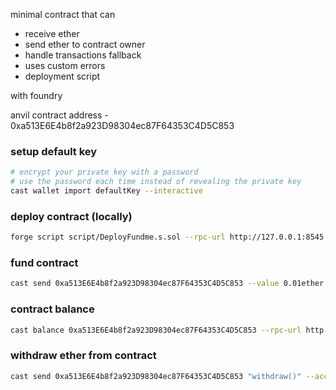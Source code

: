 minimal contract that can

- receive ether
- send ether to contract owner
- handle transactions fallback
- uses custom errors
- deployment script

with foundry

<!--  -->

anvil contract address - 0xa513E6E4b8f2a923D98304ec87F64353C4D5C853

### setup default key

```bash
# encrypt your private key with a password
# use the password each time instead of revealing the private key
cast wallet import defaultKey --interactive
```

### deploy contract (locally)

```bash
forge script script/DeployFundme.s.sol --rpc-url http://127.0.0.1:8545 --broadcast --account defaultKey --sender 0xf39Fd6e51aad88F6F4ce6aB8827279cffFb92266
```

### fund contract

```bash
cast send 0xa513E6E4b8f2a923D98304ec87F64353C4D5C853 --value 0.01ether --from 0xf39Fd6e51aad88F6F4ce6aB8827279cffFb92266 --account defaultKey --rpc-url http://127.0.0.1:8545
```

### contract balance

```bash
cast balance 0xa513E6E4b8f2a923D98304ec87F64353C4D5C853 --rpc-url http://127.0.0.1:8545
```

### withdraw ether from contract

```bash
cast send 0xa513E6E4b8f2a923D98304ec87F64353C4D5C853 "withdraw()" --account defaultKey --rpc-url
```
